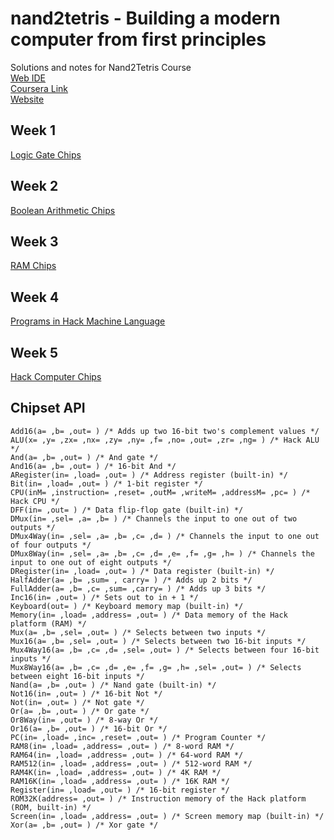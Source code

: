 # nand2tetris - Building a modern computer from first principles
Solutions and notes for Nand2Tetris Course  
[Web IDE](https://nand2tetris.github.io/web-ide)  
[Coursera Link](https://www.coursera.org/learn/build-a-computer)  
[Website](https://www.nand2tetris.org/)  

## Week 1
[Logic Gate Chips](./LogicGates/README.md)

## Week 2
[Boolean Arithmetic Chips](./BooleanArithmetic/README.md)

## Week 3
[RAM Chips](./RAM/README.md)

## Week 4
[Programs in Hack Machine Language](./HackMachineLangPrograms/README.md)

## Week 5
[Hack Computer Chips](./HackComputer/README.md)


## Chipset API
```
Add16(a= ,b= ,out= ) /* Adds up two 16-bit two's complement values */
ALU(x= ,y= ,zx= ,nx= ,zy= ,ny= ,f= ,no= ,out= ,zr= ,ng= ) /* Hack ALU */
And(a= ,b= ,out= ) /* And gate */
And16(a= ,b= ,out= ) /* 16-bit And */
ARegister(in= ,load= ,out= ) /* Address register (built-in) */
Bit(in= ,load= ,out= ) /* 1-bit register */
CPU(inM= ,instruction= ,reset= ,outM= ,writeM= ,addressM= ,pc= ) /* Hack CPU */
DFF(in= ,out= ) /* Data flip-flop gate (built-in) */
DMux(in= ,sel= ,a= ,b= ) /* Channels the input to one out of two outputs */
DMux4Way(in= ,sel= ,a= ,b= ,c= ,d= ) /* Channels the input to one out of four outputs */
DMux8Way(in= ,sel= ,a= ,b= ,c= ,d= ,e= ,f= ,g= ,h= ) /* Channels the input to one out of eight outputs */
DRegister(in= ,load= ,out= ) /* Data register (built-in) */
HalfAdder(a= ,b= ,sum= , carry= ) /* Adds up 2 bits */
FullAdder(a= ,b= ,c= ,sum= ,carry= ) /* Adds up 3 bits */
Inc16(in= ,out= ) /* Sets out to in + 1 */
Keyboard(out= ) /* Keyboard memory map (built-in) */
Memory(in= ,load= ,address= ,out= ) /* Data memory of the Hack platform (RAM) */
Mux(a= ,b= ,sel= ,out= ) /* Selects between two inputs */
Mux16(a= ,b= ,sel= ,out= ) /* Selects between two 16-bit inputs */
Mux4Way16(a= ,b= ,c= ,d= ,sel= ,out= ) /* Selects between four 16-bit inputs */
Mux8Way16(a= ,b= ,c= ,d= ,e= ,f= ,g= ,h= ,sel= ,out= ) /* Selects between eight 16-bit inputs */
Nand(a= ,b= ,out= ) /* Nand gate (built-in) */
Not16(in= ,out= ) /* 16-bit Not */
Not(in= ,out= ) /* Not gate */
Or(a= ,b= ,out= ) /* Or gate */
Or8Way(in= ,out= ) /* 8-way Or */
Or16(a= ,b= ,out= ) /* 16-bit Or */
PC(in= ,load= ,inc= ,reset= ,out= ) /* Program Counter */
RAM8(in= ,load= ,address= ,out= ) /* 8-word RAM */
RAM64(in= ,load= ,address= ,out= ) /* 64-word RAM */
RAM512(in= ,load= ,address= ,out= ) /* 512-word RAM */
RAM4K(in= ,load= ,address= ,out= ) /* 4K RAM */
RAM16K(in= ,load= ,address= ,out= ) /* 16K RAM */
Register(in= ,load= ,out= ) /* 16-bit register */
ROM32K(address= ,out= ) /* Instruction memory of the Hack platform (ROM, built-in) */
Screen(in= ,load= ,address= ,out= ) /* Screen memory map (built-in) */
Xor(a= ,b= ,out= ) /* Xor gate */
```
